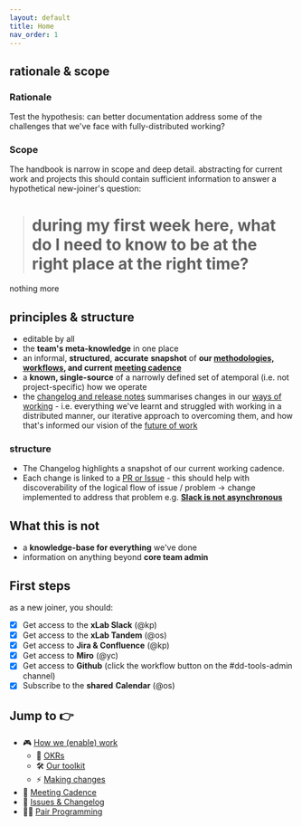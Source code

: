 ```yaml
---
layout: default
title: Home
nav_order: 1
---
```


## rationale & scope

### Rationale 
Test the hypothesis: can better documentation address some of the challenges that we've face with fully-distributed working?

### Scope
The handbook is narrow in scope and deep detail. abstracting for current work and projects this should contain sufficient information to answer a hypothetical new-joiner's question:

> # during my first week here, what do I need to know to be at the right place at the right time?


nothing more

## principles  & structure

-   editable by all
-   the **team's meta-knowledge** in one place
-   an informal, **structured**, **accurate** **snapshot** of **our [methodologies, workflows](How-we-(enable)-work), and current [meeting cadence](Meeting-Cadence)**
-   a **known, single-source** of a narrowly defined set of atemporal (i.e. not project-specific) how we operate
-   the [changelog and release notes](https://github.com/DeloitteDigitalUK/xLab/releases/) summarises changes in our [ways of working](How-we-(enable)-work) - i.e. everything we've learnt and struggled with working in a distributed manner, our iterative approach to overcoming them, and how that's informed our vision of the [future of work](https://deloittedigitaluk.github.io/xLab/)

### structure
- The Changelog highlights a snapshot of our current working cadence.
- Each change is linked to a [PR or Issue](https://github.com/DeloitteDigitalUK/xLab/issues) - this should help with discoverability of the logical flow of issue / problem -> change implemented to address that problem e.g. [**Slack is not asynchronous**](https://github.com/DeloitteDigitalUK/xLab/issues/3)

## What this is not

-   a **knowledge-base for everything** we've done
-   information on anything beyond **core team admin**

## First steps
as a new joiner, you should:

- [x] Get access to the **xLab Slack** (@kp)
- [x] Get access to the **xLab Tandem** (@os)
- [x] Get access to **Jira & Confluence** (@kp)
- [x] Get access to **Miro** (@yc)
- [x] Get access to **Github** (click the workflow button on the #dd-tools-admin channel)
- [x] Subscribe to the **shared** **Calendar** (@os)

## Jump to 👉

- 🎮 [How we (enable) work](How-we-(enable)-work)
  - 🎯 [OKRs](OKRs)
  - 🛠 [Our toolkit](Toolkit)
  - ⚡️ [Making changes](Making-Changes)
- 🎵 [Meeting Cadence](Meeting-Cadence)
- 📒 [Issues & Changelog](Changelog)
- 👨‍💻 [Pair Programming](https://devservices.jira.com/wiki/spaces/IOT/pages/2158657552/Remote+Pair+Programming)

